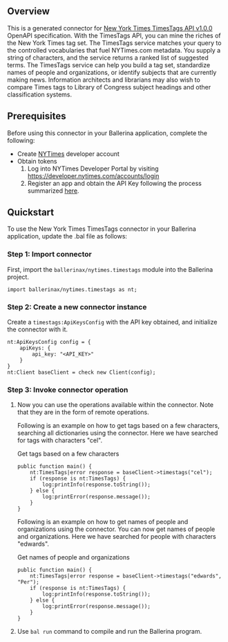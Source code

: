 ## Overview
This is a generated connector for [New York Times TimesTags API v1.0.0](https://developer.nytimes.com/docs/timestags-product/1/overview) OpenAPI specification. 
With the TimesTags API, you can mine the riches of the New York Times tag set. The TimesTags service matches your query to the controlled vocabularies that fuel NYTimes.com metadata. You supply a string of characters, and the service returns a ranked list of suggested terms. 
The TimesTags service can help you build a tag set, standardize names of people and organizations, or identify subjects that are currently making news. Information architects and librarians may also wish to compare Times tags to Library of Congress subject headings and other classification systems.

## Prerequisites

Before using this connector in your Ballerina application, complete the following:

* Create [NYTimes](https://developer.nytimes.com/accounts/login) developer account
* Obtain tokens
    1. Log into NYTimes Developer Portal by visiting https://developer.nytimes.com/accounts/login
    2. Register an app and obtain the API Key following the process summarized [here](https://developer.nytimes.com/get-started).
 
## Quickstart

To use the New York Times TimesTags connector in your Ballerina application, update the .bal file as follows:

### Step 1: Import connector
First, import the `ballerinax/nytimes.timestags` module into the Ballerina project.
```ballerina
import ballerinax/nytimes.timestags as nt;
```

### Step 2: Create a new connector instance
Create a `timestags:ApiKeysConfig` with the API key obtained, and initialize the connector with it.
```ballerina
nt:ApiKeysConfig config = {
    apiKeys: {
        api_key: "<API_KEY>"
    }
}
nt:Client baseClient = check new Client(config);
```

### Step 3: Invoke connector operation
1. Now you can use the operations available within the connector. Note that they are in the form of remote operations.

    Following is an example on how to get tags based on a few characters, searching all dictionaries using the connector. Here we have searched for tags with characters "cel".

    Get tags based on a few characters

    ```ballerina
    public function main() {
        nt:TimesTags|error response = baseClient->timestags("cel");
        if (response is nt:TimesTags) {
            log:printInfo(response.toString());
        } else {
            log:printError(response.message());
        }
    }
    ``` 

    Following is an example on how to get names of people and organizations using the connector. You can now get names of people and organizations. Here we have searched for people with characters "edwards".

    Get names of people and organizations

    ```ballerina
    public function main() {
        nt:TimesTags|error response = baseClient->timestags("edwards", "Per");
        if (response is nt:TimesTags) {
            log:printInfo(response.toString());
        } else {
            log:printError(response.message());
        }
    }
    ``` 

2. Use `bal run` command to compile and run the Ballerina program.
